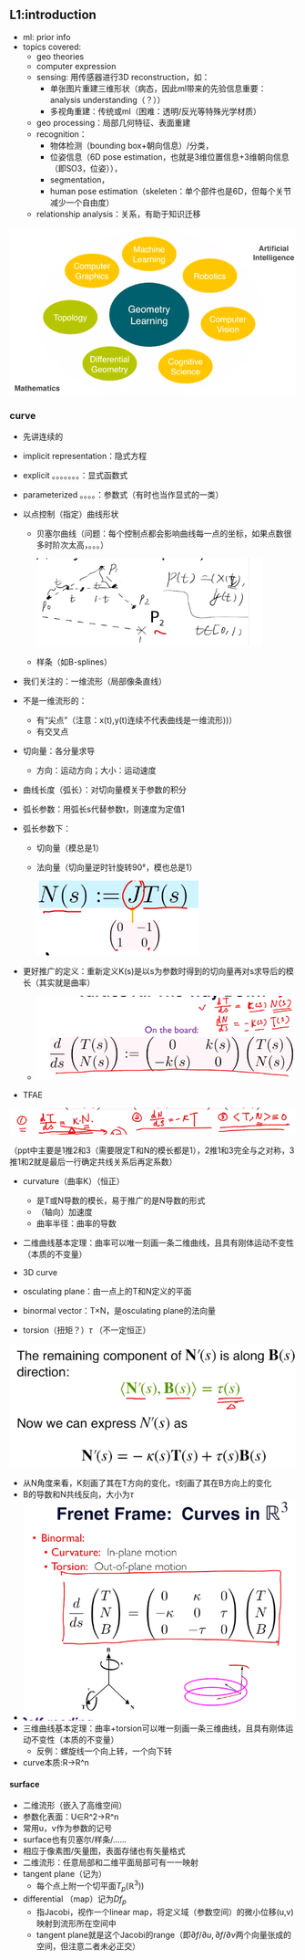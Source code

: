 ## L1:introduction

* ml: prior info
* topics covered:
  * geo theories
  * computer expression
  * sensing: 用传感器进行3D reconstruction，如：
    * 单张图片重建三维形状（病态，因此ml带来的先验信息重要：analysis understanding（？））
    * 多视角重建：传统或ml（困难：透明/反光等特殊光学材质）
  * geo processing：局部几何特征、表面重建
  * recognition：
    * 物体检测（bounding box+朝向信息）/分类，
    * 位姿信息（6D pose estimation，也就是3维位置信息+3维朝向信息（即SO3，位姿）），
    * segmentation，
    * human pose estimation（skeleten：单个部件也是6D，但每个关节减少一个自由度）
  * relationship analysis：关系，有助于知识迁移

![1658899665490](image/L1/1658899665490.png)

### curve

* 先讲连续的
* implicit representation：隐式方程
* explicit 。。。。。。。：显式函数式
* parameterized 。。。。：参数式（有时也当作显式的一类）
* 以点控制（指定）曲线形状

  * 贝塞尔曲线（问题：每个控制点都会影响曲线每一点的坐标，如果点数很多时阶次太高，。。。）

    ![1658900273230](image/L1/1658900273230.png)
  * 样条（如B-splines）
* 我们关注的：一维流形（局部像条直线）
* 不是一维流形的：

  * 有“尖点”（注意：x(t),y(t)连续不代表曲线是一维流形))）
  * 有交叉点
* 切向量：各分量求导

  * 方向：运动方向；大小：运动速度
* 曲线长度（弧长）：对切向量模关于参数的积分
* 弧长参数：用弧长s代替参数t，则速度为定值1
* 弧长参数下：

  * 切向量（模总是1）
  * 法向量（切向量逆时针旋转90°，模也总是1）

    ![1658900919145](image/L1/1658900919145.png)
* 更好推广的定义：重新定义K(s)是以s为参数时得到的切向量再对s求导后的模长（其实就是曲率）

  * ![1658901418502](image/L1/1658901418502.png)
* TFAE

![1658901661013](image/L1/1658901661013.png)

（ppt中主要是1推2和3（需要限定T和N的模长都是1），2推1和3完全与之对称，3推1和2就是最后一行确定共线关系后再定系数）

* curvature（曲率K）（恒正）

  * 是T或N导数的模长，易于推广的是N导数的形式
  * （轴向）加速度
  * 曲率半径：曲率的导数
* 二维曲线基本定理：曲率可以唯一刻画一条二维曲线，且具有刚体运动不变性（本质的不变量）
* 3D curve
* osculating plane：由一点上的T和N定义的平面
* binormal vector：T×N，是osculating plane的法向量
* torsion（扭矩？）$\tau$ （不一定恒正）

![1658903100012](image/L1/1658903100012.png)

* 从N角度来看，K刻画了其在T方向的变化，$\tau$刻画了其在B方向上的变化
* B的导数和N共线反向，大小为$\tau$
* ![1658903460058](image/L1/1658903460058.png)
* 三维曲线基本定理：曲率+torsion可以唯一刻画一条三维曲线，且具有刚体运动不变性（本质的不变量）
  * 反例：螺旋线一个向上转，一个向下转
* curve本质:R->R^n

#### surface

* 二维流形（嵌入了高维空间）
* 参数化表面：U$\in$R^2->R^n
* 常用u，v作为参数的记号
* surface也有贝塞尔/样条/……
* 相应于像素图/矢量图，表面存储也有矢量格式
* 二维流形：任意局部和二维平面局部可有一一映射
* tangent plane（记为）
  * 每个点上附一个切平面$T_p(\mathbb{R}^3))$
* differential （map）记为$Df_p$
  * 指Jacobi，视作一个linear map，将定义域（参数空间）的微小位移(u,v)映射到流形所在空间中
  * tangent plane就是这个Jacobi的range（即$\partial f/\partial u,\partial f/\partial v$两个向量张成的空间，但注意二者未必正交）
